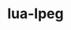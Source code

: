 ---
title: "lua-lpeg"
layout: cache
categories: [package, develop]
meta: {"compilers": ["gcc@=10.2.1", "gcc@=10.5.0", "gcc@=13.3.0", "gcc@=7.5.0"], "num_specs": 11, "num_specs_by_stack": {"developer-tools": 2, "developer-tools-aarch64-linux-gnu": 4, "developer-tools-manylinux2014": 1, "developer-tools-x86_64_v3-linux-gnu": 4, "root": 11}, "oss": ["centos7", "rhel8", "ubuntu18.04"], "platforms": ["linux"], "stacks": ["developer-tools", "developer-tools-aarch64-linux-gnu", "developer-tools-manylinux2014", "developer-tools-x86_64_v3-linux-gnu", "root"], "targets": ["aarch64", "x86_64_v3"], "versions": ["1.0.2-1", "1.1.0-1"]}
spec_details: [{"compiler": "gcc@=7.5.0", "hash": "4e6nfblon4vhhh2afhyev5efzomikf5j", "os": "ubuntu18.04", "platform": "linux", "size": "-", "stacks": ["developer-tools", "root"], "target": "x86_64_v3", "variants": ["build_system=lua"], "versions": ["1.0.2-1"]}, {"compiler": "gcc@=10.2.1", "hash": "4sndsjdtwltx3dcilijesfrsz5m53pwt", "os": "centos7", "platform": "linux", "size": "-", "stacks": ["developer-tools-manylinux2014", "root"], "target": "x86_64_v3", "variants": ["build_system=lua"], "versions": ["1.1.0-1"]}, {"compiler": "gcc@=13.3.0", "hash": "7jdgqynppvmlkeawijo6yn3exfqezn7z", "os": "rhel8", "platform": "linux", "size": "-", "stacks": ["developer-tools-aarch64-linux-gnu", "root"], "target": "aarch64", "variants": ["build_system=lua"], "versions": ["1.1.0-1"]}, {"compiler": "gcc@=7.5.0", "hash": "dxcyod4ckz6mfkgvp3icedrrs73ezc5h", "os": "ubuntu18.04", "platform": "linux", "size": "-", "stacks": ["developer-tools", "root"], "target": "x86_64_v3", "variants": ["build_system=lua"], "versions": ["1.0.2-1"]}, {"compiler": "gcc@=13.3.0", "hash": "erfsmoadmvtxfmf6n6lkv354ajoh6xmt", "os": "rhel8", "platform": "linux", "size": "-", "stacks": ["developer-tools-aarch64-linux-gnu", "root"], "target": "aarch64", "variants": ["build_system=lua"], "versions": ["1.1.0-1"]}, {"compiler": "gcc@=10.5.0", "hash": "iuhuoagrwfcamb2lmegcly7hqoeiot5v", "os": "centos7", "platform": "linux", "size": "-", "stacks": ["developer-tools-x86_64_v3-linux-gnu", "root"], "target": "x86_64_v3", "variants": ["build_system=lua"], "versions": ["1.1.0-1"]}, {"compiler": "gcc@=13.3.0", "hash": "kgorae6d4o55zkxcygggdhbjvefqlnot", "os": "rhel8", "platform": "linux", "size": "-", "stacks": ["developer-tools-aarch64-linux-gnu", "root"], "target": "aarch64", "variants": ["build_system=lua"], "versions": ["1.1.0-1"]}, {"compiler": "gcc@=13.3.0", "hash": "o2piqke4bf2akxomrp7irwuanj5ii2qa", "os": "rhel8", "platform": "linux", "size": "-", "stacks": ["developer-tools-aarch64-linux-gnu", "root"], "target": "aarch64", "variants": ["build_system=lua"], "versions": ["1.1.0-1"]}, {"compiler": "gcc@=10.5.0", "hash": "rhcvpudedhizgnfpyb7sp6vfsdz7zp5y", "os": "centos7", "platform": "linux", "size": "-", "stacks": ["developer-tools-x86_64_v3-linux-gnu", "root"], "target": "x86_64_v3", "variants": ["build_system=lua"], "versions": ["1.1.0-1"]}, {"compiler": "gcc@=10.5.0", "hash": "smudruvwts2srp2ejxacwvnm52orix4o", "os": "centos7", "platform": "linux", "size": "-", "stacks": ["developer-tools-x86_64_v3-linux-gnu", "root"], "target": "x86_64_v3", "variants": ["build_system=lua"], "versions": ["1.1.0-1"]}, {"compiler": "gcc@=10.5.0", "hash": "teumdonv2cwqzqhmpsjtiwy3fg5wpada", "os": "centos7", "platform": "linux", "size": "-", "stacks": ["developer-tools-x86_64_v3-linux-gnu", "root"], "target": "x86_64_v3", "variants": ["build_system=lua"], "versions": ["1.1.0-1"]}]
---